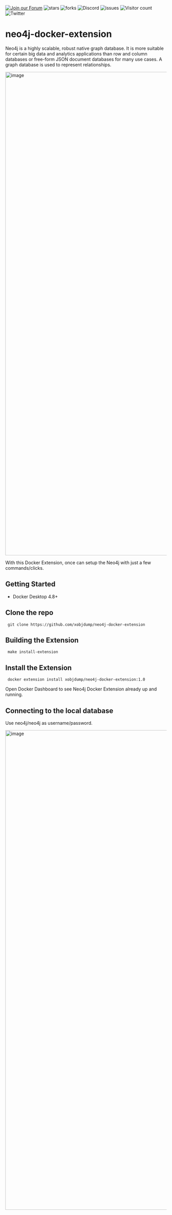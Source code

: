 [![Join our Forum](https://img.shields.io/badge/-Join%20our%20Forum-blue)](https://forums.docker.com/c/docker-extensions/62)
![stars](https://img.shields.io/github/stars/xobjdump/neo4j-docker-extension)
![forks](https://img.shields.io/github/forks/xobjdump/neo4j-docker-extension)
![Discord](https://img.shields.io/discord/1020180904129335379)
![issues](https://img.shields.io/github/issues/xobjdump/neo4j-docker-extension)
![Visitor count](https://shields-io-visitor-counter.herokuapp.com/badge?page=xobjdump.neo4j-docker-extension)
![Twitter](https://img.shields.io/twitter/follow/xobjdump?style=social)


# neo4j-docker-extension



Neo4j is a highly scalable, robust native graph database. It is more suitable for certain big data and analytics applications than row and column databases or free-form JSON document databases for many use cases. 
A graph database is used to represent relationships.

<img width="1507" alt="image" src="https://user-images.githubusercontent.com/34368930/203765682-2e391676-ce54-4424-8594-382a172329f0.png">

With this Docker Extension, once can setup the Neo4j with just a few commands/clicks.



## Getting Started

- Docker Desktop 4.8+

## Clone the repo

```shell
 git clone https://github.com/xobjdump/neo4j-docker-extension
 ```
 
 ## Building the Extension
 
 ```
  make install-extension
 ```
 
 ## Install the Extension
 
 ```shell
  docker extension install xobjdump/neo4j-docker-extension:1.0         
  ```
 
 Open Docker Dashboard to see Neo4j Docker Extension already up and running.
 
 ## Connecting to the local database
 
 Use neo4j/neo4j as username/password.
 
 <img width="1495" alt="image" src="https://user-images.githubusercontent.com/34368930/203767042-3b017a73-ea9c-46cd-b068-73f4e697c517.png">




